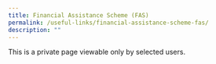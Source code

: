 ```yaml
---
title: Financial Assistance Scheme (FAS)
permalink: /useful-links/financial-assistance-scheme-fas/
description: ""
---
```


<p>This is a private page viewable only by selected users.</p>